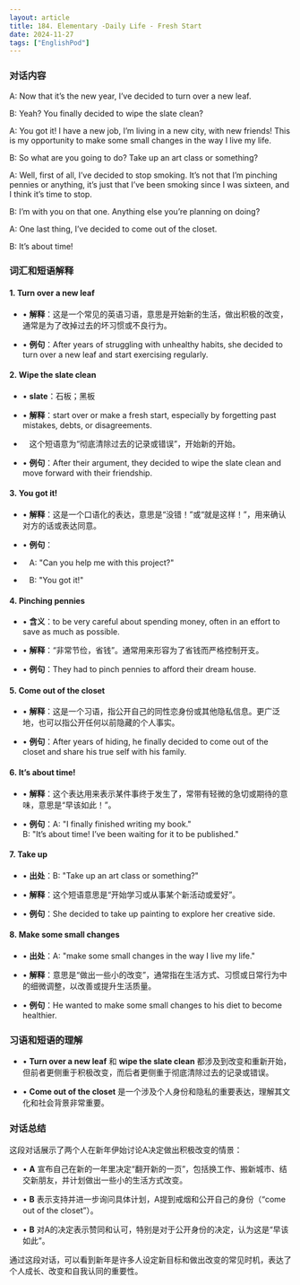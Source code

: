 ```yaml
---
layout: article
title: 184. Elementary ‐Daily Life ‐ Fresh Start
date: 2024-11-27
tags: ["EnglishPod"]
---
```



### 对话内容

A: Now that it’s the new year, I’ve decided to turn over a new leaf.

B: Yeah? You finally decided to wipe the slate clean?

A: You got it! I have a new job, I’m living in a new city, with new friends! This is my opportunity to make some small changes in the way I live my life.

B: So what are you going to do? Take up an art class or something?

A: Well, first of all, I’ve decided to stop smoking. It’s not that I’m pinching pennies or anything, it’s just that I’ve been smoking since I was sixteen, and I think it’s time to stop.

B: I’m with you on that one. Anything else you’re planning on doing?

A: One last thing, I’ve decided to come out of the closet.

B: It’s about time!

### 词汇和短语解释

#### 1. **Turn over a new leaf**

- • **解释**：这是一个常见的英语习语，意思是开始新的生活，做出积极的改变，通常是为了改掉过去的坏习惯或不良行为。
    
- • **例句**：After years of struggling with unhealthy habits, she decided to turn over a new leaf and start exercising regularly.
    

#### 2. **Wipe the slate clean**

- • **slate**：石板；黑板
    
- • **解释**：start over or make a fresh start, especially by forgetting past mistakes, debts, or disagreements.
    
-    这个短语意为“彻底清除过去的记录或错误”，开始新的开始。
    
- • **例句**：After their argument, they decided to wipe the slate clean and move forward with their friendship.
    

#### 3. **You got it!**

- • **解释**：这是一个口语化的表达，意思是“没错！”或“就是这样！”，用来确认对方的话或表达同意。
    
- • **例句**：
    
-    A: "Can you help me with this project?"
    
-    B: "You got it!"
    

#### 4. **Pinching pennies**

- • **含义**：to be very careful about spending money, often in an effort to save as much as possible.
    
- • **解释**：“非常节俭，省钱”。通常用来形容为了省钱而严格控制开支。
    
- • **例句**：They had to pinch pennies to afford their dream house.
    

#### 5. **Come out of the closet**

- • **解释**：这是一个习语，指公开自己的同性恋身份或其他隐私信息。更广泛地，也可以指公开任何以前隐藏的个人事实。
    
- • **例句**：After years of hiding, he finally decided to come out of the closet and share his true self with his family.
    

#### 6. **It’s about time!**

- • **解释**：这个表达用来表示某件事终于发生了，常带有轻微的急切或期待的意味，意思是“早该如此！”。
    
- • **例句**：A: "I finally finished writing my book."  
    B: "It’s about time! I’ve been waiting for it to be published."
    

#### 7. **Take up**

- • **出处**：B: "Take up an art class or something?"
    
- • **解释**：这个短语意思是“开始学习或从事某个新活动或爱好”。
    
- • **例句**：She decided to take up painting to explore her creative side.
    

#### 8. **Make some small changes**

- • **出处**：A: "make some small changes in the way I live my life."
    
- • **解释**：意思是“做出一些小的改变”，通常指在生活方式、习惯或日常行为中的细微调整，以改善或提升生活质量。
    
- • **例句**：He wanted to make some small changes to his diet to become healthier.
    

### 习语和短语的理解

- • **Turn over a new leaf** 和 **wipe the slate clean** 都涉及到改变和重新开始，但前者更侧重于积极改变，而后者更侧重于彻底清除过去的记录或错误。
    
- • **Come out of the closet** 是一个涉及个人身份和隐私的重要表达，理解其文化和社会背景非常重要。
    

### 对话总结

这段对话展示了两个人在新年伊始讨论A决定做出积极改变的情景：

- • **A** 宣布自己在新的一年里决定“翻开新的一页”，包括换工作、搬新城市、结交新朋友，并计划做出一些小的生活方式改变。
    
- • **B** 表示支持并进一步询问具体计划，A提到戒烟和公开自己的身份（“come out of the closet”）。
    
- • **B** 对A的决定表示赞同和认可，特别是对于公开身份的决定，认为这是“早该如此”。
    

通过这段对话，可以看到新年是许多人设定新目标和做出改变的常见时机，表达了个人成长、改变和自我认同的重要性。